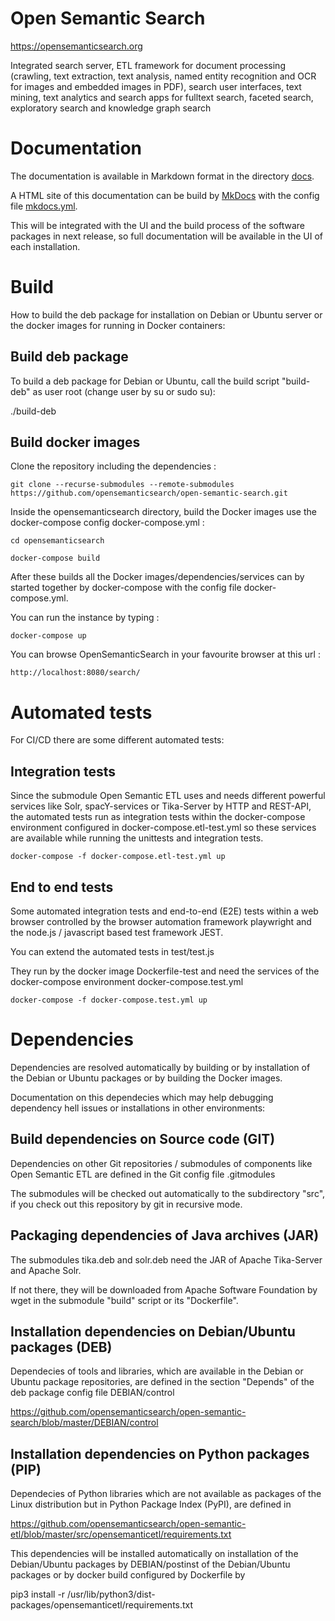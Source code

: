 # Open Semantic Search
https://opensemanticsearch.org

Integrated search server, ETL framework for document processing (crawling, text extraction, text analysis, named entity recognition and OCR for images and embedded images in PDF), search user interfaces, text mining, text analytics and search apps for fulltext search, faceted search, exploratory search and knowledge graph search


# Documentation

The documentation is available in Markdown format in the directory [docs](docs).

A HTML site of this documentation can be build by [MkDocs](https://www.mkdocs.org/) with the config file [mkdocs.yml](mkdocs.yml).

This will be integrated with the UI and the build process of the software packages in next release, so full documentation will be available in the UI of each installation.


# Build

How to build the deb package for installation on Debian or Ubuntu server or the docker images for running in Docker containers:


## Build deb package

To build a deb package for Debian or Ubuntu, call the build script "build-deb" as user root (change user by su or sudo su):

./build-deb


## Build docker images

Clone the repository including the dependencies : 

```
git clone --recurse-submodules --remote-submodules https://github.com/opensemanticsearch/open-semantic-search.git
```

Inside the opensemanticsearch directory, build the Docker images use the docker-compose config docker-compose.yml : 
```
cd opensemanticsearch
```
```
docker-compose build
```

After these builds all the Docker images/dependencies/services can by started together by docker-compose with the config file docker-compose.yml.

You can run the instance by typing : 


```
docker-compose up
```


You can browse OpenSemanticSearch in your favourite browser at this url : 

```
http://localhost:8080/search/
```



# Automated tests

For CI/CD there are some different automated tests:


## Integration tests

Since the submodule Open Semantic ETL uses and needs different powerful services like Solr, spacY-services or Tika-Server by HTTP and REST-API, the automated tests run as integration tests within the docker-compose environment configured in docker-compose.etl-test.yml so these services are available while running the unittests and integration tests.

<code>docker-compose -f docker-compose.etl-test.yml up</code>


## End to end tests

Some automated integration tests and end-to-end (E2E) tests within a web browser controlled by the browser automation framework playwright and the node.js / javascript based test framework JEST.

You can extend the automated tests in test/test.js

They run by the docker image Dockerfile-test and need the services of the docker-compose environment docker-compose.test.yml

<code>docker-compose -f docker-compose.test.yml up</code>


# Dependencies

Dependencies are resolved automatically by building or by installation of the Debian or Ubuntu packages or by building the Docker images.

Documentation on this dependecies which may help debugging dependency hell issues or installations in other environments:


## Build dependencies on Source code (GIT)

Dependencies on other Git repositories / submodules of components like Open Semantic ETL are defined in the Git config file .gitmodules

The submodules will be checked out automatically to the subdirectory "src", if you check out this repository by git in recursive mode.


## Packaging dependencies of Java archives (JAR)

The submodules tika.deb and solr.deb need the JAR of Apache Tika-Server and Apache Solr.

If not there, they will be downloaded from Apache Software Foundation by wget in the submodule "build" script or its "Dockerfile".


## Installation dependencies on Debian/Ubuntu packages (DEB)

Dependecies of tools and libraries, which are available in the Debian or Ubuntu package repositories, are defined in the section "Depends" of the deb package config file DEBIAN/control

https://github.com/opensemanticsearch/open-semantic-search/blob/master/DEBIAN/control


## Installation dependencies on Python packages (PIP)

Dependecies of Python libraries which are not available as packages of the Linux distribution but in Python Package Index (PyPI), are defined in

https://github.com/opensemanticsearch/open-semantic-etl/blob/master/src/opensemanticetl/requirements.txt

This dependencies will be installed automatically on installation of the Debian/Ubuntu packages by DEBIAN/postinst of the Debian/Ubuntu packages or by docker build configured by Dockerfile by

pip3 install -r /usr/lib/python3/dist-packages/opensemanticetl/requirements.txt
